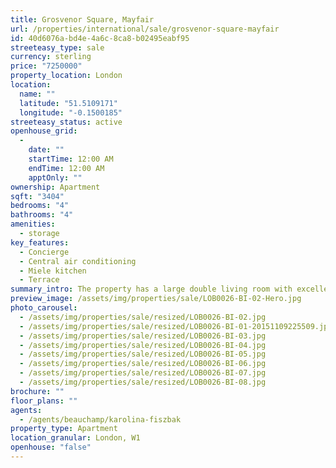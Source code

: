 ```yaml
---
title: Grosvenor Square, Mayfair
url: /properties/international/sale/grosvenor-square-mayfair
id: 40d6076a-bd4e-4a6c-8ca8-b02495eabf95
streeteasy_type: sale
currency: sterling
price: "7250000"
property_location: London
location:
  name: ""
  latitude: "51.5109171"
  longitude: "-0.1500185"
streeteasy_status: active
openhouse_grid:
  - 
    date: ""
    startTime: 12:00 AM
    endTime: 12:00 AM
    apptOnly: ""
ownership: Apartment
sqft: "3404"
bedrooms: "4"
bathrooms: "4"
amenities:
  - storage
key_features:
  - Concierge
  - Central air conditioning
  - Miele kitchen
  - Terrace
summary_intro: The property has a large double living room with excellent ceiling height and a great entertaining space. The property benefits from air conditioning, Miele kitchen units and a Crestron home automation system.
preview_image: /assets/img/properties/sale/LOB0026-BI-02-Hero.jpg
photo_carousel:
  - /assets/img/properties/sale/resized/LOB0026-BI-02.jpg
  - /assets/img/properties/sale/resized/LOB0026-BI-01-20151109225509.jpg
  - /assets/img/properties/sale/resized/LOB0026-BI-03.jpg
  - /assets/img/properties/sale/resized/LOB0026-BI-04.jpg
  - /assets/img/properties/sale/resized/LOB0026-BI-05.jpg
  - /assets/img/properties/sale/resized/LOB0026-BI-06.jpg
  - /assets/img/properties/sale/resized/LOB0026-BI-07.jpg
  - /assets/img/properties/sale/resized/LOB0026-BI-08.jpg
brochure: ""
floor_plans: ""
agents:
  - /agents/beauchamp/karolina-fiszbak
property_type: Apartment
location_granular: London, W1
openhouse: "false"
---
```

